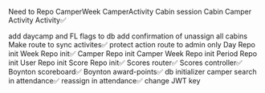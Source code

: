 Need to Repo
CamperWeek
CamperActivity
Cabin session
Cabin
Camper Activity
Activity✅


add daycamp and FL flags to db
add confirmation of unassign all cabins
Make route to sync activites✅
protect action route to admin only
Day Repo init
Week Repo init✅
Camper Repo init
Camper Week Repo init
Period Repo init
User Repo init
Score Repo init✅
Scores router✅
Scores controller✅
Boynton scoreboard✅
Boynton award-points✅
db initializer
camper search in attendance✅
reassign in attendance✅
change JWT key

